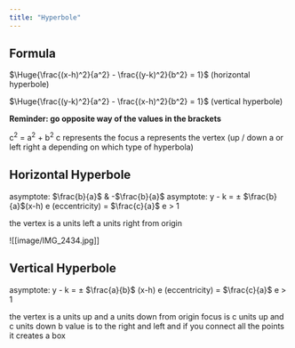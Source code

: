 ```yaml
---
title: "Hyperbole"
---
```

## Formula

$\Huge{\frac{(x-h)^2}{a^2} - \frac{(y-k)^2}{b^2} = 1}$  (horizontal hyperbole)

$\Huge{\frac{(y-k)^2}{a^2} - \frac{(x-h)^2}{b^2} = 1}$ (vertical hyperbole)

**Reminder: go opposite way of the values in the brackets**

c$^2$ = a$^2$ + b$^2$ 
c represents the focus
a represents the vertex (up / down a or left right a depending on which type of hyperbola)

## Horizontal Hyperbole

asymptote: $\frac{b}{a}$ & -$\frac{b}{a}$
asymptote:  y - k = $\pm$ $\frac{b}{a}$(x-h) 
e (eccentricity) = $\frac{c}{a}$
e > 1

the vertex is a units left a units right from origin

![[image/IMG_2434.jpg]]

## Vertical Hyperbole

asymptote:
y - k = $\pm$ $\frac{a}{b}$ (x-h)
e (eccentricity) = $\frac{c}{a}$
e > 1

the vertex is a units up and a units down from origin
focus is c units up and c units down
b value is to the right and left and if you connect all the points it creates a box
